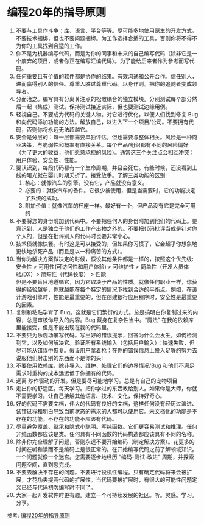 # 编程20年的指导原则
1. 不要与工具作斗争：库、语言、平台等等。尽可能多地使用原生的开发方式。不要技术捆绑，但也不要问题捆绑。为工作选择合适的工具，否则你将不得不为你的工具找到合适的工作。
2. 你不是为机器编写代码，而是为你的同事和未来的自己编写代码（除非它是一个废弃的项目，或者你正在编写汇编代码）。为了能给后来者作为参考而写代码。
3. 任何重要且有价值的软件都是协作的结果。有效沟通和公开合作。信任别人，进而赢得别人的信任。尊重人胜过尊重代码。以身作则。把你的追随者变成领导者。
4. 分而治之。编写具有分离关注点的松散耦合的独立模块。分别测试每个部分然后一起（集成）测试。保持测试接近实际，但也要测试边缘用例。
5. 轻视自己。不要成为代码的关键人物。对它进行优化，以便人们找到修复 Bug 和向代码添加功能的方法。解放自己，以进入下一个项目/公司。不要拥有代码，否则你将永远无法超越它。
6. 安全是分层的：每一层都需要单独评估，但也需要与整体相关。风险是一种商业决策，与脆弱性和概率有直接关系。每个产品/组织都有不同的风险偏好（为了更大的收益，他们愿意承担的风险）。通常这三个关注点会相互冲突：用户体验、安全性、性能。
7. 要认识到，每段代码都有一个生命周期，并且会死亡。有些时候，还没看到上线的曙光就在婴儿时期夭折了。接受放手。了解三类功能的区别:
   1. 核心：就像汽车的引擎。没有它，产品就没有意义。
   2. 必要的：就像汽车的备件。它很少被使用，但是当需要时，它的功能决定了系统的成功。
   3. 附加价值：就像汽车的杯座一样。最好有一个，但产品没有它是完全可用的
8. 不要将您的身份附加到代码中。不要把任何人的身份附加到他们的代码上。要意识到，人是独立于他们的工作产出物之外的。不要把代码批评当成是针对你个人的，但是在批评别人的代码时也要非常小心。
9. 技术债就像快餐。有时这是可以接受的，但如果你习惯了，它会超乎你想象地更快地杀死产品（而且是以一种痛苦的方式）。
10. 当你为解决方案做决定的时候，假设其他条件都是一样的，按照这个优先级:  
安全性 > 可用性(可访问性和用户体验) > 可维护性 > 简单性（开发人员体验/DX）> 简短性（代码长度） > 性能  
但是不要盲目地遵循它，因为它取决于产品的性质。就像任何职业一样，你获得的经验越多，你就越能在每个特定的情况下找到合适的平衡点。例如，在设计游戏引擎时，性能是最重要的，但在创建银行应用程序时，安全性是最重要的因素。  
11. 复制和粘贴孕育了 Bug。这就是它们繁衍的方式。总是搞明白你复制过来的内容，总是审核你导入的内容。Bug 藏身在复杂性当中。“魔法” 在我的依赖库里能接受，但是不能出现在我的代码里。
12. 不要只为乐观场景写代码。写出好的错误提示，回答为什么会发生，如何检测到它，以及如何解决它。验证所有系统输入（包括用户输入）：快速失败，但尽可能从错误中恢复。假设用户拿着枪：在你的错误信息上投入足够的努力去说服他们射击别的东西而不是你的头!
13. 不要使用依赖库，除非导入、维护、处理它们的边界情况/Bug 和他们不满足需求时重构的成本远远低于你拥有的代码。
14. 远离 炒作驱动的开发。但是要尽可能地学习。总是有自己的宠物项目
15. 走出你的舒适区。每天学习。把你学过的东西教给别人。如果你是大师，你就不需要学习。让自己接触其他语言、技术、文化，保持好奇心。
16. 好的代码不需要文档，伟大的代码有良好的文档，这样任何没有经历过演进、试错过程和明白导致当前状态的需求的人都可以使用它。未文档化的功能是不存在的功能。不存在的功能不应该有代码。
17. 尽量避免覆盖、继承和隐式小聪明。写纯函数。它们更容易测试和推理。任何非纯函数都应该是类。任何具有不同函数的代码构造都应该具有不同的名称。
18. 除非你完全理解了问题，否则永远不要开始编码（制定解决方案）。花更多的时间在听和读而不是编码上是很正常的。在开始编写代码之前了解领域知识。一个问题就像一个迷宫。您需要逐步地经历 “编码-测试-改进” 周期，并探索问题空间，直到您完成。
19. 不要去解决不存在的问题。不要进行投机性编程。只有确定代码将来会被扩展，才花功夫提高代码的扩展性。当代码要被扩展时，有很大的可能性问题定义已经与代码初次编写时不同了。
20. 大家一起开发软件时更有趣。建立一个可持续发展的社区。听。灵感。学习。分享。

参考:
[编程20年的指导原则](https://mp.weixin.qq.com/s/EtjiJ9ucNhEXfuUuYkqkVQ)